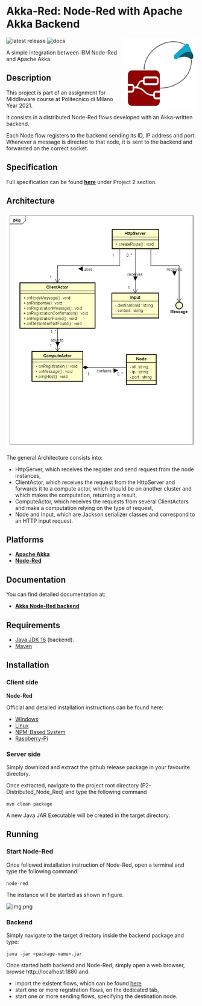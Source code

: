 # Akka-Red: Node-Red with Apache Akka Backend

<img src=".github/images/akka-node.png" width=192px height=192 px align="right" >

![latest release](https://img.shields.io/github/v/release/ArmelliniFederico/Middleware?color=green)
![docs](https://img.shields.io/badge/docs-doxygen-brightgreen)

A simple integration between IBM Node-Red and Apache Akka.

## Description

This project is part of an assignment for Middleware course at Politecnico di Milano Year 2021.

It consists in a distributed Node-Red flows developed with an Akka-written backend.

Each Node flow registers to the backend sending its ID, IP address and port. Whenever a message is directed to that
node, it is sent to the backend and forwarded on the correct socket.

## Specification

Full specification can be found [**here**](../specs/specification.pdf) under Project 2 section.

## Architecture

![lel](.github/images/UML.png)

The general Architecture consists into:

- HttpServer, which receives the register and send request from the node instances,
- ClientActor, which receives the request from the HttpServer and forwards it to a compute actor, which should be on another cluster and which makes the computation, returning a result,
- ComputeActor, which receives the requests from several ClientActors and make a computation relying on the type of request,
- Node and Input, which are Jackson serializer classes and correspond to an HTTP input request.

## Platforms

- [**Apache Akka**](https://akka.io/)
- [**Node-Red**](https://nodered.org/)

## Documentation

You can find detailed documentation at:
- [**Akka Node-Red backend**](https://pirox4256.github.io/node-red-javadocs/)

## Requirements

- [Java JDK 16](https://openjdk.java.net/projects/jdk/16/) (backend).
- [Maven](https://maven.apache.org/)

## Installation

### Client side

**Node-Red**

Official and detailed installation instructions can be found here:
- [Windows](https://nodered.org/docs/getting-started/windows)
- [Linux](https://nodered.org/docs/getting-started/local)
- [NPM-Based System](https://github.com/node-red/linux-installers)
- [Raspberry-Pi](https://nodered.org/docs/getting-started/raspberrypi)


### Server side

Simply download and extract the github release package in your favourite directory.

Once extracted, navigate to the project root directory (P2-Distributed_Node_Red) and type the following command

```mvn clean package```

A new Java JAR Executable will be created in the target directory.

## Running

### Start Node-Red

Once followed installation instruction of Node-Red, open a terminal and type the following command:

```node-red```

The instance will be started as shown in figure.

![img.png](.github/images/img.png)

### Backend

Simply navigate to the target directory inside the backend package and type:

```java -jar <package-name>.jar```

Once started both backend and Node-Red, simply open a web browser, browse http://localhost:1880 and:
- import the existent flows, which can be found [here](.github/json/flows.json)
- start one or more registration flows, on the dedicated tab,
- start one or more sending flows, specifying the destination node.
